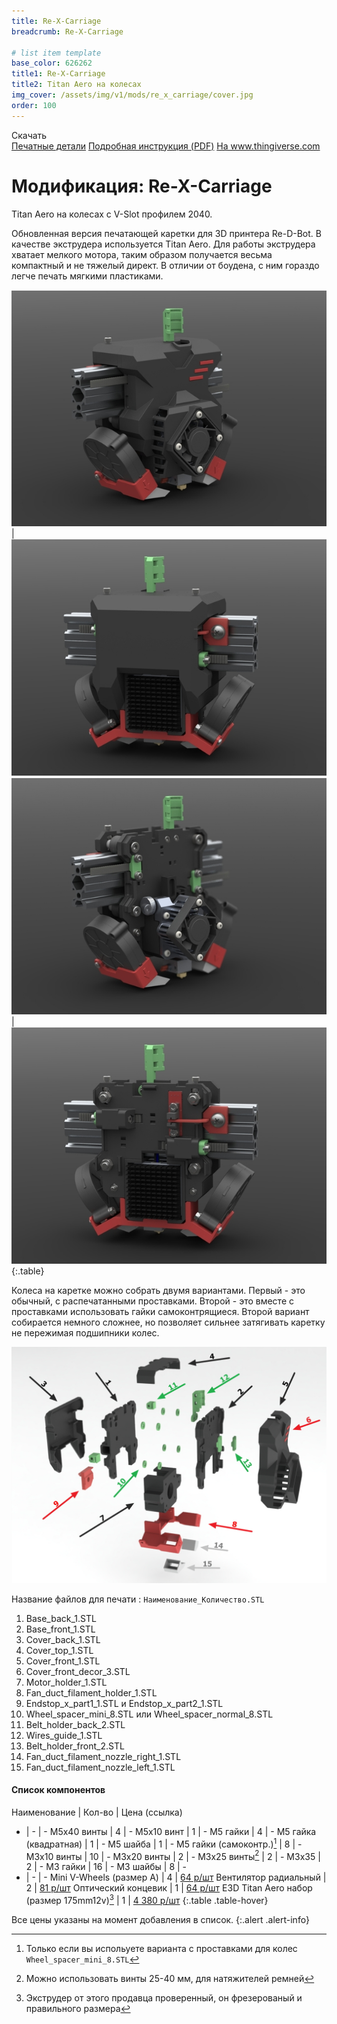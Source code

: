 ```yaml
---
title: Re-X-Carriage
breadcrumb: Re-X-Carriage

# list item template
base_color: 626262
title1: Re-X-Carriage
title2: Titan Aero на колесах
img_cover: /assets/img/v1/mods/re_x_carriage/cover.jpg
order: 100
---
```


<div class="submenu active">
    <div class="content">
        <span class="title">Скачать <i class="fa fa-download"></i></span>
        <div class="links">
            <a href="https://github.com/NickRimmer/RedBot/tree/master/printers/re_d_bot_v1/mods/re_x_carriage/" target="_blank">Печатные детали</a>
            <a href="https://github.com/NickRimmer/RedBot/raw/master/printers/re_d_bot_v1/mods/re_x_carriage/Assembly-Ru.pdf" target="_blank">Подробная инструкция (PDF)</a>
            <a href="https://www.thingiverse.com/thing:2590868" target="_blank">На www.thingiverse.com</a>
        </div>
    </div>
</div>

# Модификация: Re-X-Carriage
Titan Aero на колесах с V-Slot профилем 2040.

Обновленная версия печатающей каретки для 3D принтера Re-D-Bot. В качестве экструдера используется Titan Aero. Для работы экструдера хватает мелкого мотора, таким образом получается весьма компактный и не тяжелый директ. В отличии от боудена, с ним гораздо легче печать мягкими пластиками.

![](/assets/img/v1/mods/re_x_carriage/01.JPG) | ![](/assets/img/v1/mods/re_x_carriage/02.JPG)
![](/assets/img/v1/mods/re_x_carriage/03.JPG) | ![](/assets/img/v1/mods/re_x_carriage/04.JPG)
{:.table}

Колеса на каретке можно собрать двумя вариантами. Первый - это обычный, с распечатанными проставками. Второй - это вместе с проставками использовать гайки самоконтрящиеся. Второй вариант собирается немного сложнее, но позволяет сильнее затягивать каретку не пережимая подшипники колес.

![](/assets/img/v1/mods/re_x_carriage/05.jpg)

Название файлов для печати : `Наименование_Количество.STL`

1. Base_back_1.STL
2. Base_front_1.STL
3. Cover_back_1.STL
4. Cover_top_1.STL
5. Cover_front_1.STL
6. Cover_front_decor_3.STL
7. Motor_holder_1.STL
8. Fan_duct_filament_holder_1.STL
9. Endstop_x_part1_1.STL и Endstop_x_part2_1.STL
10. Wheel_spacer_mini_8.STL или Wheel_spacer_normal_8.STL
11. Belt_holder_back_2.STL
12. Wires_guide_1.STL
13. Belt_holder_front_2.STL
14. Fan_duct_filament_nozzle_right_1.STL
15. Fan_duct_filament_nozzle_left_1.STL

#### Список компонентов

Наименование | Кол-во | Цена (ссылка)
- | - | -
М5x40 винты | 4 | -
М5x10 винт | 1 | -
М5 гайки | 4 |  -
М5 гайка (квадратная) | 1 | -
М5 шайба | 1 | -
М5 гайки (самоконтр.)[^self_locked_nuts] | 8 | -
M3x10 винты | 10 | -
M3x20 винты | 2 | -
M3x25 винты[^tensioners] | 2 | -
M3x35 | 2 | -
M3 гайки | 16 | -
М3 шайбы | 8 | -
- | - | -
Mini V-Wheels (размер А) | 4 | [64 р/шт](http://ali.pub/2iwcf6)
Вентилятор радиальный | 2 | [81 р/шт](http://ali.pub/2iwcfr)
Оптический концевик | 1 | [64 р/шт](http://ali.pub/2iwci3)
E3D Titan Aero набор (размер 175mm12v)[^titan] | 1 | [4 380 р/шт](http://ali.pub/2iwckt)
{:.table .table-hover}

Все цены указаны на момент добавления в список.
{:.alert .alert-info}

 [^self_locked_nuts]: Только если вы испольуете варианта с проставками для колес `Wheel_spacer_mini_8.STL`
 [^tensioners]: Можно использовать винты 25-40 мм, для натяжителей ремней
 [^titan]: Экструдер от этого продавца проверенный, он фрезерованый и правильного размера